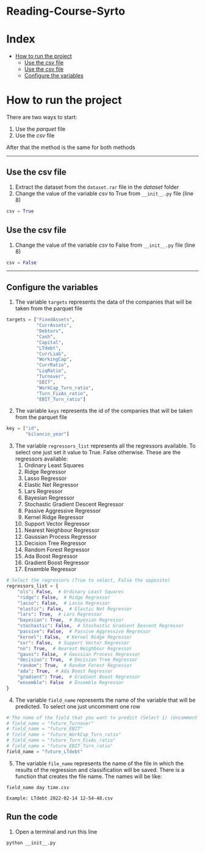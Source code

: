 # Reading-Course-Syrto

# Index
- [How to run the project](#how-to-run-the-project)
  * [Use the csv file](#use-the-csv-file)
  * [Use the csv file](#use-the-csv-file-1)
  * [Configure the variables](#configure-the-variables)

# How to run the project
There are two ways to start:
1. Use the *parquet* file
2. Use the *csv* file  

After that the method is the same for both methods

---

## Use the csv file
1. Extract the dataset from the ```dataset.rar``` file in the *dataset* folder
2. Change the value of the variable *csv* to True from ```__init__.py``` file (line 8)
```python
csv = True
```

## Use the csv file
1. Change the value of the variable *csv* to False from ```__init__.py``` file (line 8)
```python
csv = False
```

---

## Configure the variables
1. The variable ```targets``` represents the data of the companies that will be taken from the parquet file
```python
targets = ["FixedAssets",
           "CurrAssets",
           "Debtors",
           "Cash",
           "Capital",
           "LTdebt",
           "CurrLiab",
           "WorkingCap",
           "CurrRatio",
           "LiqRatio",
           "Turnover",
           "EBIT",
           "WorkCap_Turn_ratio",
           "Turn_FixAs_ratio",
           "EBIT_Turn_ratio"]
```
2. The variable ```keys``` represents the id of the companies that will be taken from the parquet file
```python
key = ["id",
       "bilancio_year"]
```
3. The variable ```regressors_list``` represents all the regressors available. To select one just set it value to True. 
False otherwise. These are the regressors available:
   1. Ordinary Least Squares
   2. Ridge Regressor
   3. Lasso Regressor
   4. Elastic Net Regressor
   5. Lars Regressor
   6. Bayesian Regressor
   7. Stochastic Gradient Descent Regressor
   8. Passive Aggressive Regressor
   9. Kernel Ridge Regressor
   10. Support Vector Regressor
   11. Nearest Neighbour Regressor
   12. Gaussian Process Regressor
   13. Decision Tree Regressor
   14. Random Forest Regressor
   15. Ada Boost Regressor
   16. Gradient Boost Regressor
   17. Ensemble Regressor
```python
# Select the regressors (True to select, False the opposite)
regressors_list = {
    "ols": False,  # Ordinary Least Squares
    "ridge": False,  # Ridge Regressor
    "lasso": False,  # Lasso Regressor
    "elastic": False,  # Elastic Net Regressor
    "lars": True,  # Lars Regressor
    "bayesian": True,  # Bayesian Regressor
    "stochastic": False,  # Stochastic Gradient Descent Regressor
    "passive": False,  # Passive Aggressive Regressor
    "kernel": False,  # Kernel Ridge Regressor
    "svr": False,  # Support Vector Regressor
    "nn": True,  # Nearest Neighbour Regressor
    "gauss": False,  # Gaussian Process Regressor
    "decision": True,  # Decision Tree Regressor
    "random": True,  # Random Forest Regressor
    "ada": True,  # Ada Boost Regressor
    "gradient": True,  # Gradient Boost Regressor
    "ensemble": False  # Ensemble Regressor
}
```
4. The variable ```field_name``` represents the name of the variable that will be predicted. To select one just 
uncomment one row
```python
# The name of the field that you want to predict (Select 1) (Uncomment to select)
# field_name = "future_Turnover"
# field_name = "future_EBIT"
# field_name = "future_WorkCap_Turn_ratio"
# field_name = "future_Turn_FixAs_ratio"
# field_name = "future_EBIT_Turn_ratio"
field_name = "future_LTdebt"
```
5. The variable ```file_name``` represents the name of the file in which the results of the regression and 
classification will be saved. There is a function that creates the file name. The names will be like:
```
field_name day time.csv

Example: LTdebt 2022-02-14 12-54-48.csv
```

## Run the code
1. Open a terminal and run this line
```
python __init__.py
```
